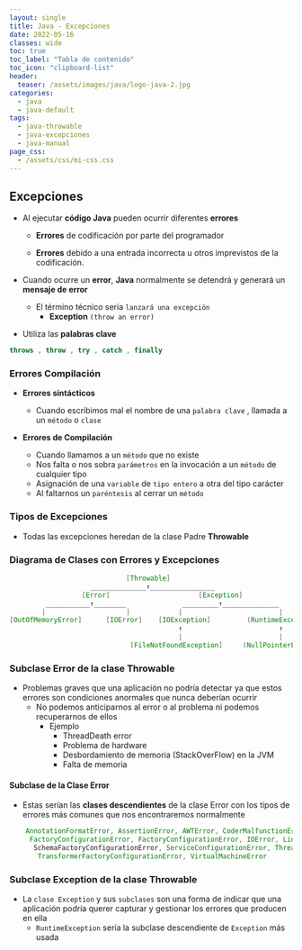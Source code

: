 ```yaml
---
layout: single
title: Java - Excepciones
date: 2022-05-16
classes: wide
toc: true
toc_label: "Tabla de contenido"
toc_icon: "clipboard-list"
header:
  teaser: /assets/images/java/logo-java-2.jpg
categories:
  - java
  - java-default
tags:
  - java-throwable
  - java-excepciones
  - java-manual
page_css: 
  - /assets/css/mi-css.css
---
```


## Excepciones

* Al ejecutar **código Java** pueden ocurrir diferentes **errores**
  * **Errores** de codificación por parte del programador

  * **Errores** debido a una entrada incorrecta u otros imprevistos de la codificación.

* Cuando ocurre un **error**, **Java** normalmente se detendrá y generará un **mensaje de error**

  * El término técnico seria ``lanzará una excepción``
    * **Exception** ``(throw an error)``

* Utiliza las **palabras clave**

```java
throws , throw , try , catch , finally
```

### Errores Compilación

* **Errores sintácticos**
  * Cuando escribimos mal el nombre de una ``palabra clave`` , llamada a un ``método`` o ``clase``

* **Errores de Compilación**
  * Cuando llamamos a un ``método`` que no existe
  * Nos falta o nos sobra ``parámetros`` en la invocación a un ``método`` de cualquier tipo
  * Asignación de una ``variable`` de ``tipo entero`` a otra del tipo carácter
  * Al faltarnos un ``paréntesis`` al cerrar un ``método``

### Tipos de Excepciones

* Todas las excepciones heredan de la clase Padre **Throwable**
  
### Diagrama de Clases con Errores y Excepciones

```java
                             [Throwable]
                    ______________↑________________                   |                              |
                  [Error]                      [Exception]
         ___________↑________              _________↑______________
        |                    |            |                        |
[OutOfMemoryError]      [IOError]    [IOException]         (RuntimeException)
                                          ↑                        ↑
                                          |                        |
                              [FileNotFoundException]     (NullPointerException)
```

### Subclase Error de la clase Throwable

* Problemas graves que una aplicación no podría detectar ya que estos errores son condiciones anormales que nunca deberían ocurrir
  * No podemos anticiparnos al error o al problema ni podemos recuperarnos de ellos
    * Ejemplo
      * ThreadDeath error
      * Problema de hardware
      * Desbordamiento de memoria (StackOverFlow) en la JVM
      * Falta de memoria

#### Subclase de la Clase Error

* Estas serían las **clases descendientes** de la clase Error con los tipos de errores más comunes que nos encontraremos normalmente

```java
    AnnotationFormatError, AssertionError, AWTError, CoderMalfunctionError,
     FactoryConfigurationError, FactoryConfigurationError, IOError, LinkageError,
      SchemaFactoryConfigurationError, ServiceConfigurationError, ThreadDeath,
       TransformerFactoryConfigurationError, VirtualMachineError 
```

### Subclase Exception de la clase Throwable

* La ``clase Exception`` y sus ``subclases`` son una forma de indicar que una aplicación podría querer capturar y gestionar los errores que producen en ella
  * ``RuntimeException`` sería la subclase descendiente de ``Exception`` más usada